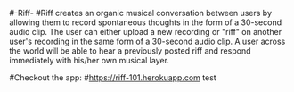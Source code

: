 #-Riff-
#Riff creates an organic musical conversation between users by allowing them to record spontaneous thoughts in the form of a 30-second audio clip.  The user can either upload a new recording or "riff" on another user's recording in the same form of a 30-second audio clip.  A user across the world will be able to hear a previously posted riff and respond immediately with his/her own musical layer.

#Checkout the app:
#https://riff-101.herokuapp.com test
